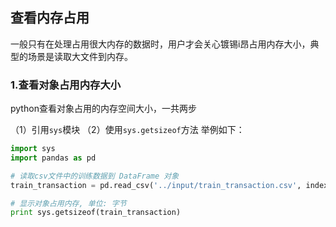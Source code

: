 ## 查看内存占用

一般只有在处理占用很大内存的数据时，用户才会关心镀锡i昂占用内存大小，典型的场景是读取大文件到内存。

### 1.查看对象占用内存大小

python查看对象占用的内存空间大小，一共两步

（1）引用`sys`模块
（2）使用`sys.getsizeof`方法
举例如下：
```python
import sys
import pandas as pd

# 读取csv文件中的训练数据到 DataFrame 对象
train_transaction = pd.read_csv('../input/train_transaction.csv', index_col='TransactionID')

# 显示对象占用内存, 单位: 字节
print sys.getsizeof(train_transaction)
```
